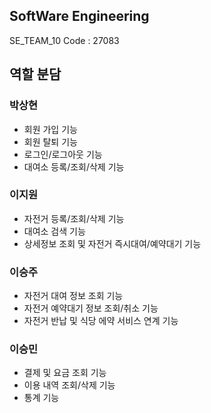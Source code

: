 SoftWare Engineering
---
SE_TEAM_10 Code : 27083

## 역할 분담


### 박상현
- 회원 가입 기능
- 회원 탈퇴 기능
- 로그인/로그아웃 기능
- 대여소 등록/조회/삭제 기능

### 이지원
- 자전거 등록/조회/삭제 기능
- 대여소 검색 기능
- 상세정보 조회 및 자전거 즉시대여/예약대기 기능

### 이승주
- 자전거 대여 정보 조회 기능
- 자전거 예약대기 정보 조회/취소 기능
- 자전거 반납 및 식당 에약 서비스 연계 기능

### 이승민
- 결제 및 요금 조회 기능
- 이용 내역 조회/삭제 기능
- 통계 기능















